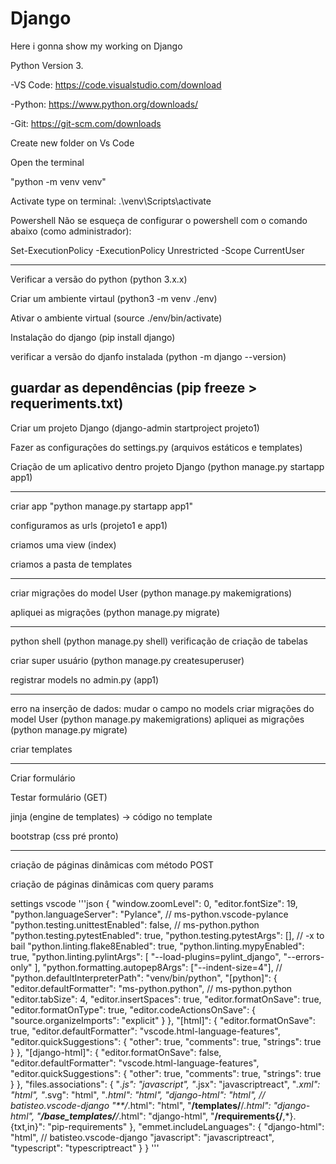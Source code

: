 # Django
Here i gonna show my working on Django

Python Version 3.

-VS Code: https://code.visualstudio.com/download

-Python: https://www.python.org/downloads/

-Git: https://git-scm.com/downloads

Create new folder on Vs Code


Open the terminal

"python -m venv venv"

Activate type on terminal: .\venv\Scripts\activate

Powershell
Não se esqueça de configurar o powershell com o comando abaixo (como administrador):

Set-ExecutionPolicy -ExecutionPolicy Unrestricted -Scope CurrentUser

-----------------------------------------------------------------------------------
Verificar a versão do python (python 3.x.x)

Criar um ambiente virtaul (python3 -m venv ./env)

Ativar o ambiente virtual (source ./env/bin/activate)

Instalação do django (pip install django)

verificar a versão do djanfo instalada (python -m django --version)

guardar as dependências (pip freeze > requeriments.txt)
-----------------------------------------------------------------------------------

Criar um projeto Django (django-admin startproject projeto1)

Fazer as configurações do settings.py (arquivos estáticos e templates)

Criação de um aplicativo dentro projeto Django (python manage.py startapp app1)

-----------------------------------------------------------------------------------

criar app "python manage.py startapp app1"

configuramos as urls (projeto1 e app1)

criamos uma view (index)

criamos a pasta de templates

-----------------------------------------------------------------------------------

criar migrações do model User (python manage.py makemigrations)

apliquei as migrações (python manage.py migrate)

-----------------------------------------------------------------------------------

python shell (python manage.py shell) verificação de criação de tabelas

criar super usuário (python manage.py createsuperuser)

registrar models no admin.py (app1) 

-----------------------------------------------------------------------------------

erro na inserção de dados:
  mudar o campo no models 
  criar migrações do model User (python manage.py makemigrations)
  apliquei as migrações (python manage.py migrate)

criar templates

-----------------------------------------------------------------------------------

Criar formulário 

Testar formulário (GET)

jinja (engine de templates) -> código no template

bootstrap (css pré pronto)

-----------------------------------------------------------------------------------

criação de páginas dinâmicas com método POST

criação de páginas dinâmicas com query params



settings vscode
'''json
{
    "window.zoomLevel": 0,
    "editor.fontSize": 19,
    "python.languageServer": "Pylance", // ms-python.vscode-pylance
    "python.testing.unittestEnabled": false, // ms-python.python
    "python.testing.pytestEnabled": true,
    "python.testing.pytestArgs": [], // -x to bail
    "python.linting.flake8Enabled": true,
    "python.linting.mypyEnabled": true,
    "python.linting.pylintArgs": [
      "--load-plugins=pylint_django",
      "--errors-only"
    ],
    "python.formatting.autopep8Args": ["--indent-size=4"],
    // "python.defaultInterpreterPath": "venv/bin/python",
    "[python]": {
      "editor.defaultFormatter": "ms-python.python", // ms-python.python
      "editor.tabSize": 4,
      "editor.insertSpaces": true,
      "editor.formatOnSave": true,
      "editor.formatOnType": true,
      "editor.codeActionsOnSave": {
        "source.organizeImports": "explicit"
      }
    },
    "[html]": {
      "editor.formatOnSave": true,
      "editor.defaultFormatter": "vscode.html-language-features",
      "editor.quickSuggestions": {
        "other": true,
        "comments": true,
        "strings": true
      }
    },
    "[django-html]": {
      "editor.formatOnSave": false,
      "editor.defaultFormatter": "vscode.html-language-features",
      "editor.quickSuggestions": {
        "other": true,
        "comments": true,
        "strings": true
      }
    },
    "files.associations": {
      "*.js": "javascript",
      "*.jsx": "javascriptreact",
      "*.xml": "html",
      "*.svg": "html",
      "*.html": "html",
      "django-html": "html", // batisteo.vscode-django
      "**/*.html": "html",
      "**/templates/**/*.html": "django-html",
      "**/base_templates/**/*.html": "django-html",
      "**/requirements{/**,*}.{txt,in}": "pip-requirements"
    },
    "emmet.includeLanguages": {
      "django-html": "html", // batisteo.vscode-django
      "javascript": "javascriptreact",
      "typescript": "typescriptreact"
    }
  }
'''

